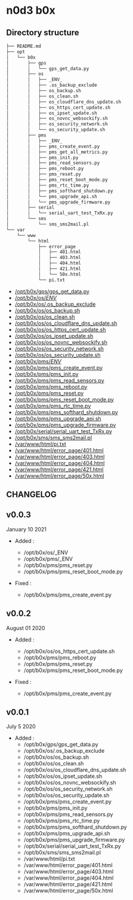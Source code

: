 # n0d3 b0x

## Directory structure

```sh
├── README.md
├── opt
│   └── b0x
│       ├── gps
│       │   └── gps_get_data.py
│       ├── os
│       │   ├── _ENV_
│       │   ├── .os_backup_exclude
│       │   ├── os_backup.sh
│       │   ├── os_clean.sh
│       │   ├── os_cloudflare_dns_update.sh
│       │   ├── os_https_cert_update.sh
│       │   ├── os_ipset_update.sh
│       │   ├── os_novnc_websockify.sh
│       │   ├── os_security_network.sh
│       │   └── os_security_update.sh
│       ├── pms
│       │   ├── _ENV_
│       │   ├── pms_create_event.py
│       │   ├── pms_get_all_metrics.py
│       │   ├── pms_init.py
│       │   ├── pms_read_sensors.py
│       │   ├── pms_reboot.py
│       │   ├── pms_reset.py
│       │   ├── pms_reset_boot_mode.py
│       │   ├── pms_rtc_time.py
│       │   ├── pms_softhard_shutdown.py
│       │   └── pms_upgrade_api.sh
│       │   └── pms_upgrade_firmware.py
│       ├── serial
│       │   └── serial_uart_test_TxRx.py
│       └── sms
│           └── sms_sms2mail.pl
└── var
    └── www
        └── html
            ├── error_page
            │   ├── 401.html
            │   ├── 403.html
            │   ├── 404.html
            │   ├── 421.html
            │   └── 50x.html
            └── pi.txt
```

* [/opt/b0x/gps/gps_get_data.py](https://github.com/ad5030/OIAP/blob/master/n0d3-b0x/opt/b0x/gps/gps_get_data.py)
* [/opt/b0x/os/_ENV_](https://github.com/ad5030/OIAP/blob/master/n0d3-b0x/opt/b0x/os/_ENV_)
* [/opt/b0x/os/.os_backup_exclude](https://github.com/ad5030/OIAP/blob/master/n0d3-b0x/opt/b0x/os/.os_backup_exclude)
* [/opt/b0x/os/os_backup.sh](https://github.com/ad5030/OIAP/blob/master/n0d3-b0x/opt/b0x/os/os_backup.sh)
* [/opt/b0x/os/os_clean.sh](https://github.com/ad5030/OIAP/blob/master/n0d3-b0x/opt/b0x/os/os_clean.sh)
* [/opt/b0x/os/os_cloudflare_dns_update.sh](https://github.com/ad5030/OIAP/blob/master/n0d3-b0x/opt/b0x/os/os_cloudflare_dns_update.sh)
* [/opt/b0x/os/os_https_cert_update.sh](https://github.com/ad5030/OIAP/blob/master/n0d3-b0x/opt/b0x/os/os_https_cert_update.sh)
* [/opt/b0x/os/os_ipset_update.sh](https://github.com/ad5030/OIAP/blob/master/n0d3-b0x/opt/b0x/os/os_ipset_update.sh)
* [/opt/b0x/os/os_novnc_websockify.sh](https://github.com/ad5030/OIAP/blob/master/n0d3-b0x/opt/b0x/os/os_novnc_websockify.sh)
* [/opt/b0x/os/os_security_network.sh](https://github.com/ad5030/OIAP/blob/master/n0d3-b0x/opt/b0x/os/os_security_network.sh)
* [/opt/b0x/os/os_security_update.sh](https://github.com/ad5030/OIAP/blob/master/n0d3-b0x/opt/b0x/os/os_security_update.sh)
* [/opt/b0x/pms/_ENV_](https://github.com/ad5030/OIAP/blob/master/n0d3-b0x/opt/b0x/pms/_ENV_)
* [/opt/b0x/pms/pms_create_event.py](https://github.com/ad5030/OIAP/blob/master/n0d3-b0x/opt/b0x/pms/pms_create_event.py)
* [/opt/b0x/pms/pms_init.py](https://github.com/ad5030/OIAP/blob/master/n0d3-b0x/opt/b0x/pms/pms_init.py)
* [/opt/b0x/pms/pms_read_sensors.py](https://github.com/ad5030/OIAP/blob/master/n0d3-b0x/opt/b0x/pms/pms_read_sensors.py)
* [/opt/b0x/pms/pms_reboot.py](https://github.com/ad5030/OIAP/blob/master/n0d3-b0x/opt/b0x/pms/pms_reboot.py)
* [/opt/b0x/pms/pms_reset.py](https://github.com/ad5030/OIAP/blob/master/n0d3-b0x/opt/b0x/pms/pms_reset.py)
* [/opt/b0x/pms/pms_reset_boot_mode.py](https://github.com/ad5030/OIAP/blob/master/n0d3-b0x/opt/b0x/pms/pms_reset_boot_mode.py)
* [/opt/b0x/pms/pms_rtc_time.py](https://github.com/ad5030/OIAP/blob/master/n0d3-b0x/opt/b0x/pms/pms_rtc_time.py)
* [/opt/b0x/pms/pms_softhard_shutdown.py](https://github.com/ad5030/OIAP/blob/master/n0d3-b0x/opt/b0x/pms/pms_softhard_shutdown.py)
* [/opt/b0x/pms/pms_upgrade_api.sh](https://github.com/ad5030/OIAP/blob/master/n0d3-b0x/opt/b0x/pms/pms_upgrade_api.sh)
* [/opt/b0x/pms/pms_upgrade_firmware.py](https://github.com/ad5030/OIAP/blob/master/n0d3-b0x/opt/b0x/pms/pms_upgrade_firmware.py)
* [/opt/b0x/serial/serial_uart_test_TxRx.py](https://github.com/ad5030/OIAP/blob/master/n0d3-b0x/opt/b0x/serial/serial_uart_test_TxRx.py)
* [/opt/b0x/sms/sms_sms2mail.pl](https://github.com/ad5030/OIAP/blob/master/n0d3-b0x/opt/b0x/sms/sms_sms2mail.pl)
* [/var/www/html/pi.txt](https://github.com/ad5030/OIAP/blob/master/n0d3-b0x/var/www/html/pi.txt)
* [/var/www/html/error_page/401.html](https://github.com/ad5030/OIAP/blob/master/n0d3-b0x/var/www/html/error_page/401.html)
* [/var/www/html/error_page/403.html](https://github.com/ad5030/OIAP/blob/master/n0d3-b0x/var/www/html/error_page/403.html)
* [/var/www/html/error_page/404.html](https://github.com/ad5030/OIAP/blob/master/n0d3-b0x/var/www/html/error_page/404.html)
* [/var/www/html/error_page/421.html](https://github.com/ad5030/OIAP/blob/master/n0d3-b0x/var/www/html/error_page/421.html)
* [/var/www/html/error_page/50x.html](https://github.com/ad5030/OIAP/blob/master/n0d3-b0x/var/www/html/error_page/50x.html)

## CHANGELOG

## v0.0.3

January 10 2021

* Added :
  * /opt/b0x/os/_ENV
  * /opt/b0x/pms/_ENV
  * /opt/b0x/pms/pms_reset.py
  * /opt/b0x/pms/pms_reset_boot_mode.py
  
* Fixed :
  * /opt/b0x/pms/pms_create_event.py
## v0.0.2

August 01 2020

* Added :
  * /opt/b0x/os/os_https_cert_update.sh
  * /opt/b0x/pms/pms_reboot.py
  * /opt/b0x/pms/pms_reset.py
  * /opt/b0x/pms/pms_reset_boot_mode.py
  
* Fixed :
  * /opt/b0x/pms/pms_create_event.py

## v0.0.1

July 5 2020

* Added :
  * /opt/b0x/gps/gps_get_data.py
  * /opt/b0x/os/.os_backup_exclude
  * /opt/b0x/os/os_backup.sh
  * /opt/b0x/os/os_clean.sh
  * /opt/b0x/os/os_cloudflare_dns_update.sh
  * /opt/b0x/os/os_ipset_update.sh
  * /opt/b0x/os/os_novnc_websockify.sh
  * /opt/b0x/os/os_security_network.sh
  * /opt/b0x/os/os_security_update.sh
  * /opt/b0x/pms/pms_create_event.py
  * /opt/b0x/pms/pms_init.py
  * /opt/b0x/pms/pms_read_sensors.py
  * /opt/b0x/pms/pms_rtc_time.py
  * /opt/b0x/pms/pms_softhard_shutdown.py
  * /opt/b0x/pms/pms_upgrade_api.sh
  * /opt/b0x/pms/pms_upgrade_firmware.py
  * /opt/b0x/serial/serial_uart_test_TxRx.py
  * /opt/b0x/sms/sms_sms2mail.pl
  * /var/www/html/pi.txt
  * /var/www/html/error_page/401.html
  * /var/www/html/error_page/403.html
  * /var/www/html/error_page/404.html
  * /var/www/html/error_page/421.html
  * /var/www/html/error_page/50x.html
